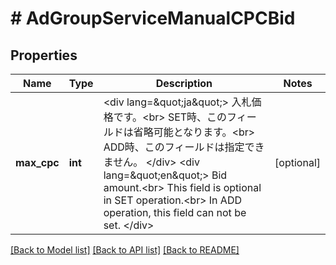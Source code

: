 # # AdGroupServiceManualCPCBid

## Properties

Name | Type | Description | Notes
------------ | ------------- | ------------- | -------------
**max_cpc** | **int** | &lt;div lang&#x3D;\&quot;ja\&quot;&gt; 入札価格です。&lt;br&gt; SET時、このフィールドは省略可能となります。&lt;br&gt; ADD時、このフィールドは指定できません。 &lt;/div&gt; &lt;div lang&#x3D;\&quot;en\&quot;&gt; Bid amount.&lt;br&gt; This field is optional in SET operation.&lt;br&gt; In ADD operation, this field can not be set. &lt;/div&gt; | [optional]

[[Back to Model list]](../../README.md#models) [[Back to API list]](../../README.md#endpoints) [[Back to README]](../../README.md)
